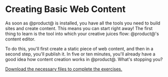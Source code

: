 # Creating Basic Web Content

As soon as @product@ is installed, you have all the tools you need to build
sites and create content. This means you can start right away! The first thing
to learn is the tool into which your creative juices flow: @product@'s content
editor. 

To do this, you'll first create a static piece of web content, and then in
a second step, you'll publish it. In five or ten minutes, you'll already have
a good idea how content creation works in @product@. What's stopping you? 

[Download the necessary files to complete the exercises.](https://dev.liferay.com/documents/10184/1463723/Creating+Content+Exercise+Images/b5076e05-9a6f-503a-0218-5b530bee2ef1?version=1.1&download=true)
